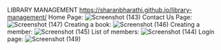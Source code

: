 LIBRARY MANAGEMENT
https://sharanbharathi.github.io/library-management/
Home Page:
![Screenshot (143)](https://github.com/sharanbharathi/library-management/assets/98640968/e9457e85-5803-4041-bf22-92550be69c13)
Contact Us Page:
![Screenshot (147)](https://github.com/sharanbharathi/library-management/assets/98640968/338d2ec7-687e-4af6-af6a-1206f21db963)
Creating a book:
![Screenshot (146)](https://github.com/sharanbharathi/library-management/assets/98640968/d4e2506b-a711-46c6-97f8-cff60fd7fc27)
Creating a member:
![Screenshot (145)](https://github.com/sharanbharathi/library-management/assets/98640968/0a8e75be-28f6-46a3-9ebc-d127f9ae7ccb)
List of members:
![Screenshot (144)](https://github.com/sharanbharathi/library-management/assets/98640968/4a4ba184-64c0-4a26-b922-32670cc3ea64)
Login page:
![Screenshot (149)](https://github.com/sharanbharathi/library-management/assets/98640968/da6d82b3-4bdf-44dd-886d-2e144d275aa2)
